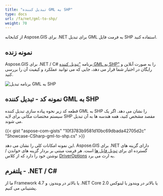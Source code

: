 ```yaml
---
title: "تبدیل کننده GML به SHP"
type: docs
url: /fa/net/gml-to-shp/
weight: 70
---
```


از کتابخانه Aspose.GIS برای .NET برای تبدیل GML به فرمت فایل SHP استفاده کنید.

## **نمونه زنده**

Aspose.GIS برای .NET / C# برنامه ["تبدیل کننده GML به SHP"](https://products.aspose.app/gis/conversion/gml-to-shp) را به صورت آنلاین و رایگان در اختیار شما قرار می دهد، جایی که می توانید عملکرد و کیفیت آن را بررسی کنید.

![برنامه تبدیل GML به SHP](conversion.png)

## **نمونه کد - تبدیل کننده GML به SHP**

قطعه کد زیر نحوه پیاده سازی تبدیل کننده GML به SHP را نشان می دهد. اگر یک سیستم مختصات مکانی برای لایه SHP مقصد مشخص کنید، همه هندسه ها به آن تبدیل می شوند. 

{{< gist "aspose-com-gists" "10f3783b9581d10bc69dbada42705d2c" "Showcase-CSharp-gml-to-shp.cs" >}}

این نمونه امکانات کلی را نشان می دهد. Aspose.GIS برای .NET دارای گزینه های گسترده ای برای [تبدیل فایل ها](https://docs.aspose.com/gis/net/vector-layers/) است. هر فرمت مبتنی بر بردار گزینه های خواندن / نوشتن خود را دارد که از کلاس [DriverOptions](https://reference.aspose.com/gis/net/aspose.gis/driveroptions) به ارث می برد.

## **پلتفرم - .NET / C#**

ما از Framework 4.7 یا بالاتر در ویندوز، و .NET Core 2.0 یا بالاتر در ویندوز یا لینوکس پشتیبانی می کنیم.
